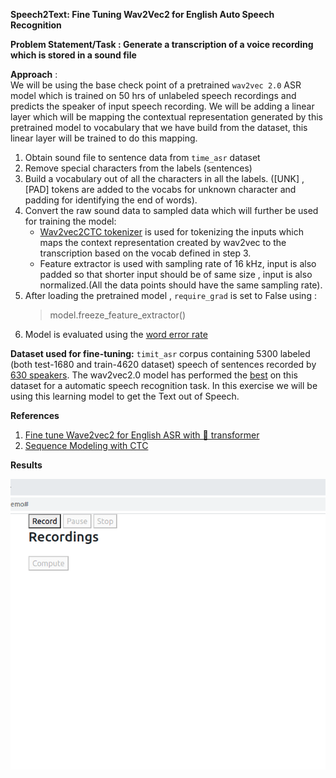 __Speech2Text: Fine Tuning Wav2Vec2 for English Auto Speech Recognition__

**Problem Statement/Task : Generate a transcription of a voice recording which is stored in a sound file**

**Approach** :  
We will be using the base check point of a pretrained `wav2vec 2.0` ASR model which is trained on 50 hrs of unlabeled speech recordings and predicts the speaker of input speech recording. We will be adding a linear layer which will be mapping the contextual representation generated by this pretrained model to vocabulary that we have build from the dataset, this linear layer will be trained to do this mapping. 
   1. Obtain sound file to sentence data from `time_asr` dataset
   2. Remove special characters from the labels (sentences)
   3. Build a vocabulary out of all the characters in all the labels. ([UNK] , [PAD] tokens are added to the vocabs for unknown character and padding for identifying the end of words).
   4. Convert the raw sound data to sampled data which will further be used for training the model:
      - [Wav2vec2CTC tokenizer](https://huggingface.co/transformers/master/model_doc/wav2vec2.html#wav2vec2ctctokenizer) is used for tokenizing the inputs which maps the context representation created by wav2vec to the transcription based on the vocab defined in step 3.
      - Feature extractor is used with sampling rate of 16 kHz, input is also padded so that shorter input should be of same size , input is also normalized.(All the data points should have the same sampling rate).
   6. After loading the pretrained model , `require_grad` is set to False using :
      > model.freeze_feature_extractor()
   7. Model is evaluated using the [word error rate](https://huggingface.co/metrics/wer)

**Dataset used for fine-tuning:** `timit_asr` corpus containing 5300 labeled (both test-1680 and train-4620 dataset) speech of sentences recorded by [630 speakers](https://huggingface.co/datasets/timit_asr). The wav2vec2.0 model has performed the [best](https://paperswithcode.com/sota/speech-recognition-on-timit) on this dataset for a automatic speech recognition task. In this exercise we will be using this learning model to get the Text out of Speech.

**References**
1. [Fine tune Wave2vec2 for English ASR with 🤗 transformer](https://huggingface.co/blog/fine-tune-wav2vec2-english)
2. [Sequence Modeling with CTC](https://distill.pub/2017/ctc/)


**Results**

![Sample output](speech2text_2.gif)
